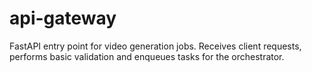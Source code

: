 # api-gateway

FastAPI entry point for video generation jobs.
Receives client requests, performs basic validation and enqueues tasks for the orchestrator.
